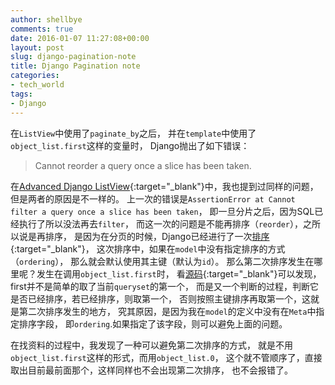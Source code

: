 ```yaml
---
author: shellbye
comments: true
date: 2016-01-07 11:27:08+00:00
layout: post
slug: django-pagination-note
title: Django Pagination note
categories:
- tech_world
tags:
- Django
---
```


在`ListView`中使用了`paginate_by`之后，
并在`template`中使用了`object_list.first`这样的变量时，
Django抛出了如下错误：

> Cannot reorder a query once a slice has been taken.

在[Advanced Django ListView]{:target="_blank"}中，我也提到过同样的问题，
但是两者的原因是不一样的。
上一次的错误是`AssertionError at Cannot filter a query once a slice has been taken`，
即一旦分片之后，因为SQL已经执行了所以没法再去`filter`，
而这一次的问题是不能再排序（`reorder`），之所以说是再排序，
是因为在分页的时候，Django已经进行了一次[排序]{:target="_blank"}，
这次排序中，如果在`model`中没有指定排序的方式（`ordering`），
那么就会默认使用其主键（默认为`id`）。
那么第二次排序发生在哪里呢？发生在调用`object_list.first`时，
看[源码]{:target="_blank"}可以发现，first并不是简单的取了当前`queryset`的第一个，
而是又一个判断的过程，判断它是否已经排序，若已经排序，则取第一个，
否则按照主键排序再取第一个，这就是第二次排序发生的地方，
究其原因，是因为我在`model`的定义中没有在`Meta`中指定排序字段，
即`ordering`.如果指定了该字段，则可以避免上面的问题。

在找资料的过程中，我发现了一种可以避免第二次排序的方式，
就是不用`object_list.first`这样的形式，而用`object_list.0`，
这个就不管顺序了，直接取出目前最前面那个，这样同样也不会出现第二次排序，
也不会报错了。

[Advanced Django ListView]:/blog/tech_world/Django-ListView-advance/
[排序]:https://docs.djangoproject.com/en/1.9/ref/models/querysets/#order-by
[源码]:https://github.com/django/django/blob/master/django/db/models/query.py#L544
